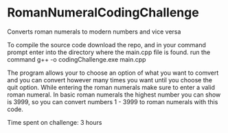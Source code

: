 # RomanNumeralCodingChallenge
Converts roman numerals to modern numbers and vice versa

To compile the source code download the repo, and in your command prompt enter into the directory where the main.cpp file is found.
run the command g++ -o codingChallenge.exe main.cpp

The program allows your to choose an option of what you want to comvert and you can convert however many times you want until you choose the quit option. 
While entering the roman numerals make sure to enter a valid roman numeral.
In basic roman numerals the highest number you can show is 3999, so you can convert numbers 1 - 3999 to roman numerals with this code. 

Time spent on challenge: 3 hours
